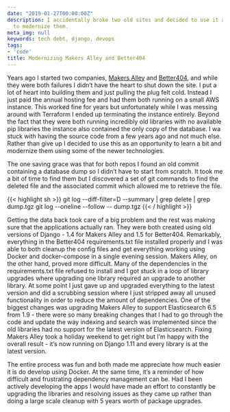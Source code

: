 ```yaml
---
date: "2019-01-27T00:00:00Z"
description: I accidentally broke two old sites and decided to use it as an opporutnity
  to modernize them.
meta_img: null
keywords: tech debt, django, devops
tags:
- 'code'
title: Modernizing Makers Alley and Better404
---
```


Years ago I started two companies, [Makers Alley](http://makersalley.com) and [Better404](https://better404.com), and while they were both failures I didn’t have the heart to shut down the site. I put a lot of heart into building them and just pulling the plug felt cold. Instead I just paid the annual hosting fee and had them both running on a small AWS instance. This worked fine for years but unfortunately while I was messing around with Terraform I ended up terminating the instance entirely. Beyond the fact that they were both running incredibly old libraries with no available pip libraries the instance also contained the only copy of the database. I wa stuck with having the source code from a few years ago and not much else. Rather than give up I decided to use this as an opportunity to learn a bit and modernize them using some of the newer technologies.

The one saving grace was that for both repos I found an old commit containing a database dump so I didn’t have to start from scratch. It took me a bit of time to find them but I discovered a set of git commands to find the deleted file and the associated commit which allowed me to retrieve the file.

{{< highlight sh >}}
git log --diff-filter=D --summary | grep delete | grep dump.tgz
git log --oneline --follow -- dump.tgz
{{< / highlight >}}

Getting the data back took care of a big problem and the rest was making sure that the applications actually ran. They were both created using old versions of Django - 1.4 for Makers Alley and 1.5 for Better404. Remarkably, everything in the Better404 requirements.txt file installed properly and I was able to both cleanup the config files and get everything working using Docker and docker-compose in a single evening session. Makers Alley, on the other hand, proved more difficult. Many of the dependencies in the requirements.txt file refused to install and I got stuck in a loop of library upgrades where upgrading one library required an upgrade to another library. At some point I just gave up and upgraded everything to the latest version and did a scrubbing session where I just stripped away all unused functionality in order to reduce the amount of dependencies. One of the biggest changes was upgrading Makers Alley to support Elasticsearch 6.5 from 1.9 - there were so many breaking changes that I had to go through the code and update the way indexing and search was implemented since the old libraries had no support for the latest version of Elasticsearch. Fixing Makers Alley took a holiday weekend to get right but I’m happy with the overall result - it’s now running on Django 1.11 and every library is at the latest version.

The entire process was fun and both made me appreciate how much easier it is do develop using Docker. At the same time, it’s a reminder of how difficult and frustrating dependency management can be. Had I been actively developing the apps I would have made an effort to constantly be upgrading the libraries and resolving issues as they came up rather than doing a large scale cleanup with 5 years worth of package upgrades.
